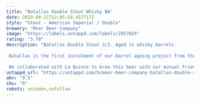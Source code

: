 ```yaml
---
title: "Batallas Double Stout Whisky BA"
date: 2019-08-21T12:05:58.457717Z
style: "Stout - American Imperial / Double"
brewery: "Moor Beer Company"
image: "https://labels.untappd.com/labels/2957024"
rating: "3.78"
description: "Batallas Double Stout 3/3. Aged in whisky barrels.  Batallas is the first instalment of our barrel ageing project from the Bermondsey Vault. The three varieties are from a single brew. The first is the original expression of the Double Stout. The other two have spent much of this year maturing in rum and whisky barrels. Each barrel has come from renowned independent spirit makers from across Europe to introduce diverse and complex flavours to the rarely seen style of beer. The beers from the rum and whisky barrels have been enhanced by the flavours from wood and the spirit that was previously within.  We collaborated with La Quince to brew this beer with our mutual friend Batallas. We all love dark beers full of flavour that are immensely drinkable. It was a pleasure to share our first Vault projects with friends like these."
untappd_url: "https://untappd.com/b/moor-beer-company-batallas-double-stout-whisky-ba/2957024"
abv: "9.5"
ibu: "0"
robots: noindex,nofollow
---
```

